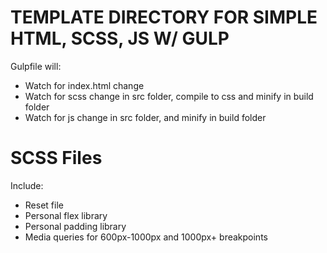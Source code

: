 <h1> TEMPLATE DIRECTORY FOR SIMPLE HTML, SCSS, JS W/ GULP </h1>

<p>Gulpfile will:</p>
    <ul> 
        <li> Watch for index.html change</li>
        <li> Watch for scss change in src folder, compile to css and minify in build folder</li>
        <li> Watch for js change in src folder, and minify in build folder</li>
    </ul>


<h1> SCSS Files </h1>
 <p> Include: </p>
    <ul>
        <li> Reset file</li>
        <li> Personal flex library</li>
        <li> Personal padding library</li>
        <li> Media queries for 600px-1000px and 1000px+ breakpoints </li>
    </ul>

